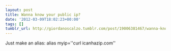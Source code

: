 ```yaml
---
layout: post
title: Wanna know your public ip?
date: '2012-03-09T18:02:23+00:00'
tags: []
tumblr_url: http://giordanoscalzo.tumblr.com/post/19006381467/wanna-know-your-public-ip
---
```

Just make an alias:
alias myip=''curl icanhazip.com''
